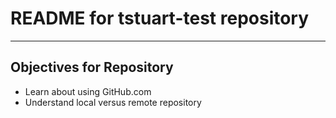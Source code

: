 # README for tstuart-test repository

---

## Objectives for Repository

* Learn about using GitHub.com
* Understand local versus remote repository


